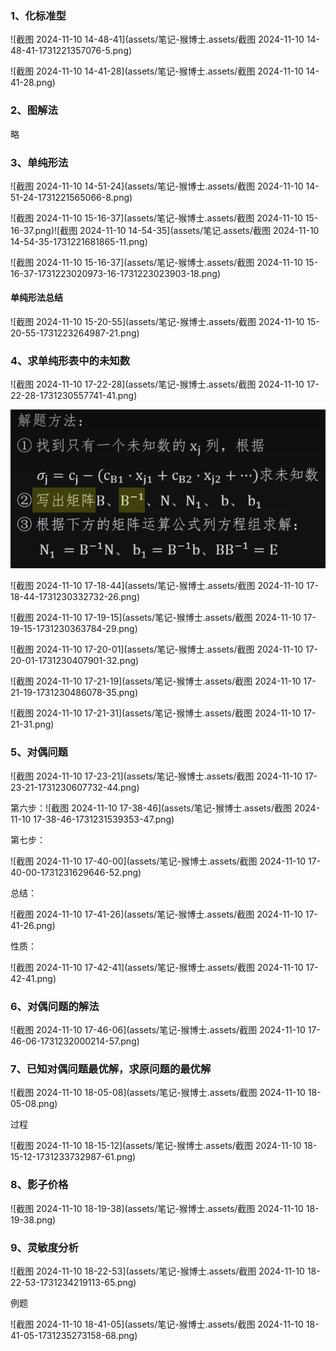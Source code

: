 ### 1、化标准型

![截图 2024-11-10 14-48-41](assets/笔记-猴博士.assets/截图 2024-11-10 14-48-41-1731221357076-5.png)

![截图 2024-11-10 14-41-28](assets/笔记-猴博士.assets/截图 2024-11-10 14-41-28.png)

### 2、图解法

略

### 3、单纯形法

![截图 2024-11-10 14-51-24](assets/笔记-猴博士.assets/截图 2024-11-10 14-51-24-1731221565066-8.png)

![截图 2024-11-10 15-16-37](assets/笔记-猴博士.assets/截图 2024-11-10 15-16-37.png)![截图 2024-11-10 14-54-35](assets/笔记.assets/截图 2024-11-10 14-54-35-1731221681865-11.png)

![截图 2024-11-10 15-16-37](assets/笔记-猴博士.assets/截图 2024-11-10 15-16-37-1731223020973-16-1731223023903-18.png)

#### 单纯形法总结

![截图 2024-11-10 15-20-55](assets/笔记-猴博士.assets/截图 2024-11-10 15-20-55-1731223264987-21.png)

### 4、求单纯形表中的未知数

![截图 2024-11-10 17-22-28](assets/笔记-猴博士.assets/截图 2024-11-10 17-22-28-1731230557741-41.png)

![image-20241110171829957](assets/笔记-猴博士.assets/image-20241110171829957-1731230311852-23.png)

![截图 2024-11-10 17-18-44](assets/笔记-猴博士.assets/截图 2024-11-10 17-18-44-1731230332732-26.png)

![截图 2024-11-10 17-19-15](assets/笔记-猴博士.assets/截图 2024-11-10 17-19-15-1731230363784-29.png)

![截图 2024-11-10 17-20-01](assets/笔记-猴博士.assets/截图 2024-11-10 17-20-01-1731230407901-32.png)

![截图 2024-11-10 17-21-19](assets/笔记-猴博士.assets/截图 2024-11-10 17-21-19-1731230486078-35.png)

![截图 2024-11-10 17-21-31](assets/笔记-猴博士.assets/截图 2024-11-10 17-21-31.png)

### 5、对偶问题

![截图 2024-11-10 17-23-21](assets/笔记-猴博士.assets/截图 2024-11-10 17-23-21-1731230607732-44.png)

第六步：![截图 2024-11-10 17-38-46](assets/笔记-猴博士.assets/截图 2024-11-10 17-38-46-1731231539353-47.png)

第七步：

![截图 2024-11-10 17-40-00](assets/笔记-猴博士.assets/截图 2024-11-10 17-40-00-1731231629646-52.png)

总结：

![截图 2024-11-10 17-41-26](assets/笔记-猴博士.assets/截图 2024-11-10 17-41-26.png)

性质：

![截图 2024-11-10 17-42-41](assets/笔记-猴博士.assets/截图 2024-11-10 17-42-41.png)

### 6、对偶问题的解法

![截图 2024-11-10 17-46-06](assets/笔记-猴博士.assets/截图 2024-11-10 17-46-06-1731232000214-57.png)

### 7、已知对偶问题最优解，求原问题的最优解

![截图 2024-11-10 18-05-08](assets/笔记-猴博士.assets/截图 2024-11-10 18-05-08.png)

过程

![截图 2024-11-10 18-15-12](assets/笔记-猴博士.assets/截图 2024-11-10 18-15-12-1731233732987-61.png)

### 8、影子价格

![截图 2024-11-10 18-19-38](assets/笔记-猴博士.assets/截图 2024-11-10 18-19-38.png)

### 9、灵敏度分析

![截图 2024-11-10 18-22-53](assets/笔记-猴博士.assets/截图 2024-11-10 18-22-53-1731234219113-65.png)

例题

![截图 2024-11-10 18-41-05](assets/笔记-猴博士.assets/截图 2024-11-10 18-41-05-1731235273158-68.png)

